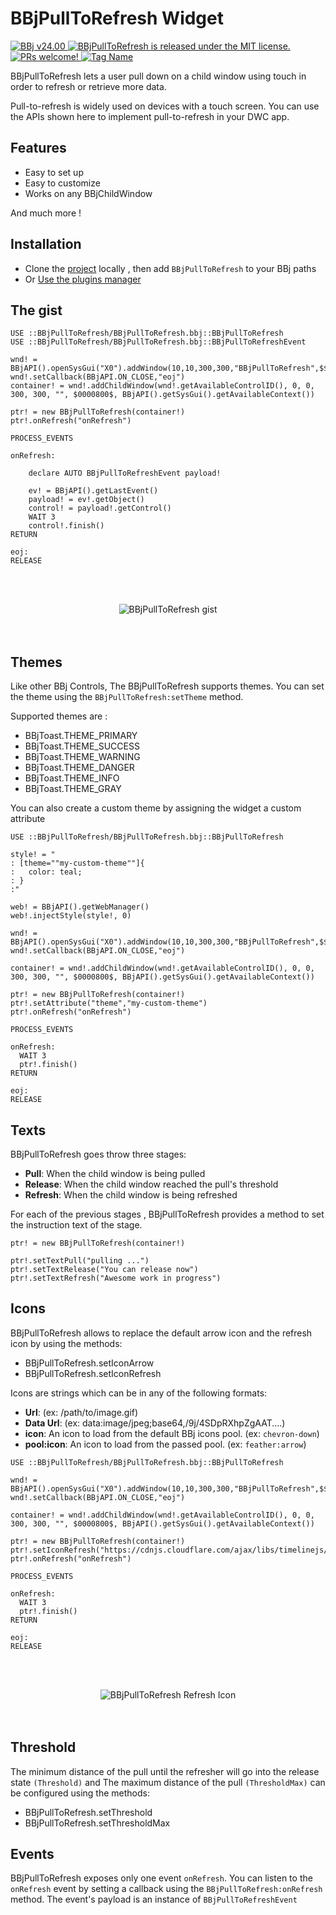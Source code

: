 # BBjPullToRefresh Widget

<p>
  <a href="http://www.basis.cloud/downloads">
    <img src="https://img.shields.io/badge/BBj-v24.00-blue" alt="BBj v24.00" />
  </a>
  <a href="https://github.com/BBj-Plugins/BBjPullToRefresh/blob/master/README.md">
    <img src="https://img.shields.io/badge/license-MIT-blue.svg" alt="BBjPullToRefresh is released under the MIT license." />
  </a>
  <a href="https://github.com/necolas/issue-guidelines/blob/master/CONTRIBUTING.md#pull-requests">
    <img src="https://img.shields.io/badge/PRs-welcome-brightgreen.svg" alt="PRs welcome!" />
  </a>
   <a href="https://basishub.github.io/basis-next/#/dwc/bbj-refresher">
    <img src="https://img.shields.io/badge/Component-bbj--refresher-%23006aff" data-origin="https://img.shields.io/badge/Component-bbj--refresher-%23006aff" alt="Tag Name">
  </a>
</p>

BBjPullToRefresh lets a user pull down on a child window using touch in order to refresh or retrieve more data.

Pull-to-refresh is widely used on devices with a touch screen. You can use the APIs shown here to implement pull-to-refresh in your DWC app.

## Features

- Easy to set up
- Easy to customize
- Works on any BBjChildWindow

And much more !

## Installation

- Clone the [project](https://github.com/BBj-Plugins/BBjPullToRefresh) locally , then add `BBjPullToRefresh` to your BBj paths
- Or [Use the plugins manager](https://www.bbj-plugins.com/en/get-started)

## The gist

```bbj
USE ::BBjPullToRefresh/BBjPullToRefresh.bbj::BBjPullToRefresh
USE ::BBjPullToRefresh/BBjPullToRefresh.bbj::BBjPullToRefreshEvent

wnd! = BBjAPI().openSysGui("X0").addWindow(10,10,300,300,"BBjPullToRefresh",$$)
wnd!.setCallback(BBjAPI.ON_CLOSE,"eoj")
container! = wnd!.addChildWindow(wnd!.getAvailableControlID(), 0, 0, 300, 300, "", $0000800$, BBjAPI().getSysGui().getAvailableContext())

ptr! = new BBjPullToRefresh(container!)
ptr!.onRefresh("onRefresh")

PROCESS_EVENTS

onRefresh:

    declare AUTO BBjPullToRefreshEvent payload!

    ev! = BBjAPI().getLastEvent()
    payload! = ev!.getObject()
    control! = payload!.getControl()
    WAIT 3
    control!.finish()
RETURN

eoj:
RELEASE

```

<br><br>
<div style="text-align: center;">
  <img style="border:thin solid var(--bbj-color-default);" src="assets/preview.gif" alt="BBjPullToRefresh gist">
</div>
<br><br>

## Themes

Like other BBj Controls, The BBjPullToRefresh supports themes. You can set the theme using the `BBjPullToRefresh:setTheme` method.

Supported themes are :

- BBjToast.THEME_PRIMARY
- BBjToast.THEME_SUCCESS
- BBjToast.THEME_WARNING
- BBjToast.THEME_DANGER
- BBjToast.THEME_INFO
- BBjToast.THEME_GRAY

You can also create a custom theme by assigning the widget a custom attribute

```bbj
USE ::BBjPullToRefresh/BBjPullToRefresh.bbj::BBjPullToRefresh

style! = "
: [theme=""my-custom-theme""]{
:   color: teal;
: }
:"

web! = BBjAPI().getWebManager()
web!.injectStyle(style!, 0)

wnd! = BBjAPI().openSysGui("X0").addWindow(10,10,300,300,"BBjPullToRefresh",$$)
wnd!.setCallback(BBjAPI.ON_CLOSE,"eoj")

container! = wnd!.addChildWindow(wnd!.getAvailableControlID(), 0, 0, 300, 300, "", $0000800$, BBjAPI().getSysGui().getAvailableContext())

ptr! = new BBjPullToRefresh(container!)
ptr!.setAttribute("theme","my-custom-theme")
ptr!.onRefresh("onRefresh")

PROCESS_EVENTS

onRefresh:
  WAIT 3
  ptr!.finish()
RETURN

eoj:
RELEASE
```

## Texts

BBjPullToRefresh goes throw three stages:

- **Pull**: When the child window is being pulled
- **Release**: When the child window reached the pull's threshold
- **Refresh**: When the child window is being refreshed

For each of the previous stages , BBjPullToRefresh provides a method to set
the instruction text of the stage.

```bbj
ptr! = new BBjPullToRefresh(container!)

ptr!.setTextPull("pulling ...")
ptr!.setTextRelease("You can release now")
ptr!.setTextRefresh("Awesome work in progress")
```

## Icons

BBjPullToRefresh allows to replace the default arrow icon and the refresh icon by using the methods:

- BBjPullToRefresh.setIconArrow
- BBjPullToRefresh.setIconRefresh

Icons are strings which can be in any of the following formats:

- **Url**: (ex: /path/to/image.gif)
- **Data Url**: (ex: data:image/jpeg;base64,/9j/4SDpRXhpZgAAT....)
- **icon**: An icon to load from the default BBj icons pool. (ex: `chevron-down`)
- **pool:icon**: An icon to load from the passed pool. (ex: `feather:arrow`)

```bbj
USE ::BBjPullToRefresh/BBjPullToRefresh.bbj::BBjPullToRefresh

wnd! = BBjAPI().openSysGui("X0").addWindow(10,10,300,300,"BBjPullToRefresh",$$)
wnd!.setCallback(BBjAPI.ON_CLOSE,"eoj")

container! = wnd!.addChildWindow(wnd!.getAvailableControlID(), 0, 0, 300, 300, "", $0000800$, BBjAPI().getSysGui().getAvailableContext())

ptr! = new BBjPullToRefresh(container!)
ptr!.setIconRefresh("https://cdnjs.cloudflare.com/ajax/libs/timelinejs/2.25/css/loading.gif")
ptr!.onRefresh("onRefresh")

PROCESS_EVENTS

onRefresh:
  WAIT 3
  ptr!.finish()
RETURN

eoj:
RELEASE
```

<br><br>

<div style="text-align: center;">
  <img style="border: thin solid var(--bbj-color-default);" src="assets/refresh-icon.gif" alt="BBjPullToRefresh Refresh Icon">
</div>
<br><br>

## Threshold

The minimum distance of the pull until the refresher will go into the release state `(Threshold)` and The maximum distance of the pull `(ThresholdMax)` can be configured using the methods:

- BBjPullToRefresh.setThreshold
- BBjPullToRefresh.setThresholdMax

## Events

BBjPullToRefresh exposes only one event `onRefresh`. You can listen to the `onRefresh` event by setting a callback using the `BBjPullToRefresh:onRefresh` method. The event's payload is an instance of `BBjPullToRefreshEvent`
